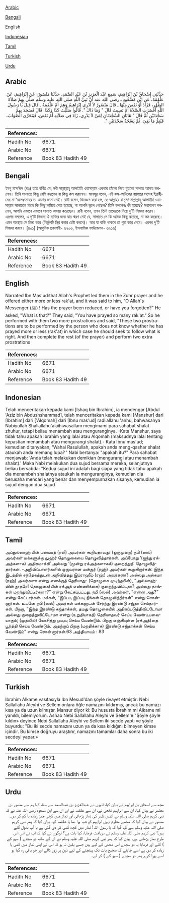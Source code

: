 [Arabic](#arabic)

[Bengali](#bengali)

[English](#english)

[Indonesian](#indonesian)

[Tamil](#tamil)

[Turkish](#turkish)

[Urdu](#urdu)

## Arabic


<div dir="rtl" lang="ar" style={{fontSize:'larger',backgroundColor:'#f8f9fa',padding:20}}>
حَدَّثَنِي إِسْحَاقُ بْنُ إِبْرَاهِيمَ، سَمِعَ عَبْدَ الْعَزِيزِ بْنَ عَبْدِ الصَّمَدِ، حَدَّثَنَا مَنْصُورٌ، عَنْ إِبْرَاهِيمَ، عَنْ عَلْقَمَةَ، عَنِ ابْنِ مَسْعُودٍ ـ رضى الله عنه أَنَّ نَبِيَّ اللَّهِ صلى الله عليه وسلم صَلَّى بِهِمْ صَلاَةَ الظُّهْرِ، فَزَادَ أَوْ نَقَصَ مِنْهَا ـ قَالَ مَنْصُورٌ لاَ أَدْرِي إِبْرَاهِيمُ وَهِمَ أَمْ عَلْقَمَةُ ـ قَالَ قِيلَ يَا رَسُولَ اللَّهِ أَقَصُرَتِ الصَّلاَةُ أَمْ نَسِيتَ قَالَ ‏"‏ وَمَا ذَاكَ ‏"‏‏.‏ قَالُوا صَلَّيْتَ كَذَا وَكَذَا‏.‏ قَالَ فَسَجَدَ بِهِمْ سَجْدَتَيْنِ ثُمَّ قَالَ ‏"‏ هَاتَانِ السَّجْدَتَانِ لِمَنْ لاَ يَدْرِي، زَادَ فِي صَلاَتِهِ أَمْ نَقَصَ، فَيَتَحَرَّى الصَّوَابَ، فَيُتِمُّ مَا بَقِيَ، ثُمَّ يَسْجُدُ سَجْدَتَيْنِ ‏"‏‏.‏
</div>
<div style={{backgroundColor:'#f8f9fa',padding:20, marginBottom: 10}}><table> <thead> <tr> <th>References:</th> <th></th> </tr> </thead> <tbody><tr><td>Hadith No</td><td>6671</td></tr><tr><td>Arabic No</td><td>6671</td></tr><tr><td>Reference</td><td>Book 83 Hadith 49</td></tr></tbody></table></div>

## Bengali


<div dir="ltr" lang="bn" style={{fontSize:'larger',backgroundColor:'#f8f9fa',padding:20}}>
ইবনু মাস‘ঊদ (রাঃ) হতে বর্ণিত যে, নবী সাল্লাল্লাহু আলাইহি ওয়াসাল্লাম একবার তাঁদের নিয়ে যুহরের সালাত আদায় করলেন। তিনি সালাতে কিছু বেশি করলেন বা কিছু কম করলেন। মানসূর বলেন, এই কম-অধিকের ব্যাপারে সন্দেহ ইব্রাহীমের না ‘আলক্বামাহর তা আমার জানা নেই। রাবী বলেন, জিজ্ঞেস করা হল, হে আল্লাহর রাসূল! সাল্লাল্লাহু আলাইহি ওয়াসাল্লাম সালাতের মাঝে কি কিছু কমিয়ে দেয়া হয়েছে, না আপনি ভুলে গেছেন? তিনি বললেনঃ কী হয়েছে? সহাবাগণ বললেন, আপনি এভাবে এভাবে সালাত আদায় করেছেন। রাবী বলেন, তখন তিনি তাদেরকে নিয়ে দু’টি সিজদা করেন। এরপর বললেন, এ দু’টি সিজদা ঐ ব্যক্তির জন্য যার স্মরণ নেই যে, সালাতে সে কি অধিক কিছু করেছে, না কম করেছে। এমন অবস্থায় সে চিন্তা করে (নির্ভুলটি স্থির করার চেষ্টা করবে)। আর যা বাকি থাকবে তা পুরা করে নেবে। এরপর দু’টি সিজদা করবে। [৪০১] (আধুনিক প্রকাশনী- ৬২০৬, ইসলামিক ফাউন্ডেশন- ৬২১৬)
</div>
<div style={{backgroundColor:'#f8f9fa',padding:20, marginBottom: 10}}><table> <thead> <tr> <th>References:</th> <th></th> </tr> </thead> <tbody><tr><td>Hadith No</td><td>6671</td></tr><tr><td>Arabic No</td><td>6671</td></tr><tr><td>Reference</td><td>Book 83 Hadith 49</td></tr></tbody></table></div>

## English


<div dir="ltr" lang="en" style={{fontSize:'larger',backgroundColor:'#f8f9fa',padding:20}}>
Narrated Ibn Mas'ud:that Allah's Prophet led them in the Zuhr prayer and he offered either more or less rak'at, and it was said to him, "O Allah's Messenger (ﷺ) ! Has the prayer been reduced, or have you forgotten?" He asked, "What is that?" They said, "You have prayed so many rak'at." So he performed with them two more prostrations and said, "These two prostrations are to be performed by the person who does not know whether he has prayed more or less (rak'at) in which case he should seek to follow what is right. And then complete the rest (of the prayer) and perform two extra prostrations
</div>
<div style={{backgroundColor:'#f8f9fa',padding:20, marginBottom: 10}}><table> <thead> <tr> <th>References:</th> <th></th> </tr> </thead> <tbody><tr><td>Hadith No</td><td>6671</td></tr><tr><td>Arabic No</td><td>6671</td></tr><tr><td>Reference</td><td>Book 83 Hadith 49</td></tr></tbody></table></div>

## Indonesian


<div dir="ltr" lang="id" style={{fontSize:'larger',backgroundColor:'#f8f9fa',padding:20}}>
Telah menceritakan kepada kami [Ishaq bin Ibrahim], ia mendengar [Abdul 'Aziz bin Abdushshammad], telah menceritakan kepada kami [Manshur] dari [Ibrahim] dari ['Alqomah] dari [Ibnu mas'ud] radliallahu 'anhu, bahwasanya Nabiyullah Shallallahu'alaihiwasallam mengimami para sahabat shalat zhuhur, tetapi beliau menambah atau menguranginya. -Kata Manshur, saya tidak tahu apakah Ibrahim yang lalai atau Alqomah (maksudnya lalai tentang kepastian menambah atau mengurangi shalat).- Kata Ibnu mas'ud; kemudian ditanyakan; 'Wahai Rasulullah, apakah anda meng-qashar shalat ataukah anda memang lupa? ' Nabi bertanya: "apakah itu?" Para sahabat menjawab; 'Anda telah melakukan demikian (mengurangi atau menambah shalat).' Maka Nabi melakukan dua sujud bersama mereka, selanjutnya beliau bersabda: "Kedua sujud ini adalah bagi siapa yang tidak tahu apakah dia menambah shalatnya ataukah ia menguranginya, kemudian dia berusaha mencari yang benar dan menyempurnakan sisanya, kemudian ia sujud dengan dua sujud
</div>
<div style={{backgroundColor:'#f8f9fa',padding:20, marginBottom: 10}}><table> <thead> <tr> <th>References:</th> <th></th> </tr> </thead> <tbody><tr><td>Hadith No</td><td>6671</td></tr><tr><td>Arabic No</td><td>6671</td></tr><tr><td>Reference</td><td>Book 83 Hadith 49</td></tr></tbody></table></div>

## Tamil


<div dir="ltr" lang="ta" style={{fontSize:'larger',backgroundColor:'#f8f9fa',padding:20}}>
அப்துல்லாஹ் பின் மஸ்ஊத் (ரலி) அவர்கள் கூறியதாவது: (ஒருமுறை) நபி (ஸல்) அவர்கள் மக்களுக்கு லுஹ்ர் தொழுகையை தொழுவித்தார்கள். அப்போது ‘(ஐந்து ரக்அத்களாக) அதிகமாக்கி’ அல்லது ‘(மூன்று ரக்அத்களாகக்) குறைத்துத்’ தொழுவித்தார்கள். -அறிவிப்பாளர்களில் ஒருவரான மன்சூர் (ரஹ்) அவர்கள் கூறுகிறார்கள்: இந்த இடத்தில் சந்தேகத்துடன் அறிவித்தது இப்ராஹீம் (ரஹ்) அவர்களா? அல்லது அல்கமா (ரஹ்) அவர்களா என்று எனக்குத் தெரியாது- (தொழுகை முடிந்தபின்), “அல்லாஹ்வின் தூதரே! தொழுகை(யின் ரக்அத் எண்ணிக்கை) குறைந்துவிட்டதா? அல்லது தாங்கள் மறந்துவிட்டீர்களா?” என்று கேட்கப்பட்டது. நபி (ஸல்) அவர்கள், “என்ன அது?” என்று கேட்டார்கள். மக்கள், “இப்படி இப்படி நீங்கள் தொழுவித்தீர்கள்” என்று சொன்னார்கள். உடனே நபி (ஸல்) அவர்கள் மக்களுடன் சேர்ந்து இரண்டு சஜ்தா செய்தார்கள். பிறகு, “இந்த இரண்டு சஜ்தாக்கள், தமது தொழுகையில் அதிகப்படுத்திவிட்டோமா அல்லது குறைத்துவிட்டோமா என்று (உறுதியாகத்) தெரியாதவர் செய்ய வேண்டியவையாகும்; (முதலில்) யோசித்து முடிவு செய்ய வேண்டும். பிறகு எஞ்சியுள்ள (ரக்அத்)தை பூர்த்தி செய்ய வேண்டும். அதற்குப் பிறகு (மறதிக்காக) இரண்டு சஜ்தாக்கள் செய்ய வேண்டும்” என்று சொன்னார்கள்.63 அத்தியாயம் : 83
</div>
<div style={{backgroundColor:'#f8f9fa',padding:20, marginBottom: 10}}><table> <thead> <tr> <th>References:</th> <th></th> </tr> </thead> <tbody><tr><td>Hadith No</td><td>6671</td></tr><tr><td>Arabic No</td><td>6671</td></tr><tr><td>Reference</td><td>Book 83 Hadith 49</td></tr></tbody></table></div>

## Turkish


<div dir="ltr" lang="tr" style={{fontSize:'larger',backgroundColor:'#f8f9fa',padding:20}}>
İbrahim Alkame vasıtasıyla İbn Mesud'dan şöyle rivayet etmiştir: Nebi Sallallahu Aleyhi ve Sellem onlara öğle namazını kıldırmış, ancak bu namazı kısa ya da uzun kılmıştır. Mansur diyor ki: Bu hususta İbrahim mi Alkame mi yanıldı, bilemiyorum. Ashab Nebi Sallallahu Aleyhi ve Sellem'e "Şöyle şöyle kıldın» deyince Nebi Sallallahu Aleyhi ve Sellem iki secde yaptı ve şöyle buyurdu: "Bu iki secde namazını uzun ya da kısa kıldığını bilmeyen kimse içindir. Bu kimse doğruyu araştırır, namazını tamamlar daha sonra bu iki secdeyi yapar.»
</div>
<div style={{backgroundColor:'#f8f9fa',padding:20, marginBottom: 10}}><table> <thead> <tr> <th>References:</th> <th></th> </tr> </thead> <tbody><tr><td>Hadith No</td><td>6671</td></tr><tr><td>Arabic No</td><td>6671</td></tr><tr><td>Reference</td><td>Book 83 Hadith 49</td></tr></tbody></table></div>

## Urdu


<div dir="rtl" lang="ur" style={{fontSize:'larger',backgroundColor:'#f8f9fa',padding:20}}>
مجھ سے اسحاق بن ابراہیم نے بیان کیا، انہوں نے عبدالعزیز بن عبدالصمد سے سنا، کہا ہم سے منصور بن معتمر نے بیان کیا، ان سے ابراہیم نخعی نے، ان سے علقمہ نے اور ان سے ابن مسعود رضی اللہ عنہ نے کہ نبی کریم صلی اللہ علیہ وسلم نے انہیں ظہر کی نماز پڑھائی اور نماز میں کوئی چیز زیادہ یا کم کر دی۔ منصور نے بیان کیا کہ مجھے معلوم نہیں ابراہیم کو شبہ ہوا تھا یا علقمہ کو۔ بیان کیا کہ پھر نبی کریم صلی اللہ علیہ وسلم سے کہا گیا کہ یا رسول اللہ! نماز میں کچھ کمی کر دی گئی ہے یا آپ بھول گئے ہیں؟ نبی کریم صلی اللہ علیہ وسلم نے دریافت فرمایا، کیا بات ہے؟ لوگوں نے کہا کہ آپ نے اس اس طرح نماز پڑھائی ہے۔ بیان کیا کہ پھر نبی کریم صلی اللہ علیہ وسلم نے ان کے ساتھ دو سجدے ( سہو کے ) کئے اور فرمایا یہ دو سجدے اس شخص کے لیے ہیں جسے یقین نہ ہو کہ اس نے اپنی نماز میں کمی یا زیادہ کر دی ہے اسے چاہئے کہ صحیح بات تک پہنچنے کے لیے ذہن پر زور ڈالے اور جو باقی رہ گیا ہو اسے پورا کرے پھر دو سجدے ( سہو کے ) کر لے۔
</div>
<div style={{backgroundColor:'#f8f9fa',padding:20, marginBottom: 10}}><table> <thead> <tr> <th>References:</th> <th></th> </tr> </thead> <tbody><tr><td>Hadith No</td><td>6671</td></tr><tr><td>Arabic No</td><td>6671</td></tr><tr><td>Reference</td><td>Book 83 Hadith 49</td></tr></tbody></table></div>